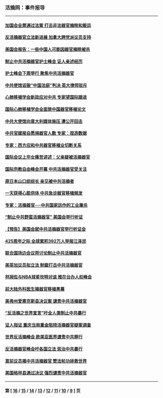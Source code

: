 ### 活摘网：事件报导
---
#### [加国会全票通过法案 打击非法器官摘除和贩运](../../pages/nf5877/n13884924.md?02020430) 
#### [反活摘器官立法新进展 加拿大跨党派议员支持](../../pages/nf5877/n13876061.md?02020430) 
#### [美国会报告：一些中国人可能因器官摘除被杀](../../pages/nf5877/n13867964.md?02020430) 
#### [制止中共活摘器官护士峰会 证人亲述经历](../../pages/nf5877/n13859007.md?02020430) 
#### [护士峰会下周举行 聚焦中共活摘器官](../../pages/nf5877/n13855418.md?02020430) 
#### [中共使馆诋毁“中国法庭”判决 英大律师驳斥](../../pages/nf5877/n13833945.md?02020430) 
#### [心肺移植学会新政应对中共 专家望国际跟进](../../pages/nf5877/n13829043.md?02020430) 
#### [国际心肺移植学会全面禁中国器官移植论文](../../pages/nf5877/n13827785.md?02020430) 
#### [中共大使馆向意大利媒体施压 遭公开回击](../../pages/nf5877/n13826038.md?02020430) 
#### [中共官媒报自愿捐器官人数 专家：捏造数据](../../pages/nf5877/n13814130.md?02020430) 
#### [专家：西方应和中共器官移植业切断关系](../../pages/nf5877/n13772828.md?02020430) 
#### [国际会议上华女痛苦讲述：父亲疑被活摘器官](../../pages/nf5877/n13771583.md?02020430) 
#### [国际宗教自由峰会开幕 中共活摘器官受关注](../../pages/nf5877/n13769995.md?02020430) 
#### [原日本山口组组长 亲见被中共活摘者](../../pages/nf5877/n13767360.md?02020430) 
#### [一天获得心脏供体 中共急诊器官移植频发](../../pages/nf5877/n13764689.md?02020430) 
#### [专家：活摘器官──中共国家运作的工业屠杀](../../pages/nf5877/n13761178.md?02020430) 
#### [“制止中共野蛮活摘器官” 美国会举行听证](../../pages/nf5877/n13735831.md?02020430) 
#### [【预告】美国会就中共活摘器官举行听证会](../../pages/nf5877/n13732843.md?02020430) 
#### [425周年之际 全球累积392万人举报江泽民](../../pages/nf5877/n13719232.md?02020430) 
#### [联合国场边会议将讨论制止中共活摘器官](../../pages/nf5877/n13656361.md?02020430) 
#### [美英加议员拟立法 制裁打击中共活摘器官](../../pages/nf5877/n13430251.md?02020430) 
#### [林昶佐与NBA球星坎特对谈 推在台办人权峰会](../../pages/nf5877/n13414467.md?02020430) 
#### [前大陆外科医生揭器官移植黑幕](../../pages/nf5877/n13401416.md?02020430) 
#### [美弗州爱塞克斯县决议案 谴责中共活摘器官](../../pages/nf5877/n13320919.md?02020430) 
#### [“反活摘之世界宣言”吁全人类制止中共暴行](../../pages/nf5877/n13259730.md?02020430) 
#### [证人指证 重庆当局重金阻挠活摘器官疑案调查](../../pages/nf5877/n13259127.md?02020430) 
#### [世界反活摘峰会 欧美亚医界谴责中共罪行](../../pages/nf5877/n13253550.md?02020430) 
#### [反活摘器官峰会吁各国立法 惩治中共暴行](../../pages/nf5877/n13245052.md?02020430) 
#### [意前议员揭中共活摘器官 赞法轮功拯救世界](../../pages/nf5877/n13203445.md?02020430) 
#### [美国格林县通过决议 强烈谴责中共活摘器官](../../pages/nf5877/n13119367.md?02020430) 

---
#### 第 [ [16](./16.md?02020430) / [15](./15.md?02020430) / [14](./14.md?02020430) / [13](./13.md?02020430) / [12](./12.md?02020430) / [11](./11.md?02020430) / [10](./10.md?02020430) / [9](./9.md?02020430) ] 页
